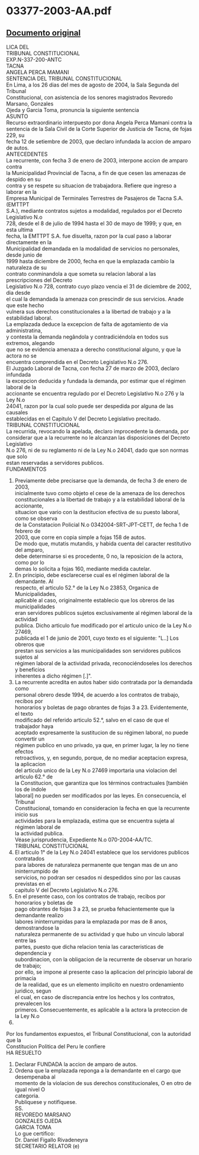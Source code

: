 
03377-2003-AA.pdf
=================
  
[Documento original](https://tc.gob.pe/jurisprudencia/2004/03377-2003-AA.pdf)  
---  
LICA DEL  
TRIBUNAL CONSTITUCIONAL  
EXP.N-337-200-ANTC  
TACNA  
ANGELA PERCA MAMANI  
SENTENCIA DEL TRIBUNAL CONSTITUCIONAL  
En Lima, a los 26 dias del mes de agosto de 2004, la Sala Segunda del Tribunal  
Constitucional, con asistencia de los senores magistrados Revoredo Marsano, Gonzales  
Ojeda y Garcia Toma, pronuncia la siguiente sentencia  
ASUNTO  
Recurso extraordinario interpuesto por dona Angela Perca Mamani contra la  
sentencia de la Sala Civil de la Corte Superior de Justicia de Tacna, de fojas 229, su  
fecha 12 de setiembre de 2003, que declaro infundada la accion de amparo de autos.  
ANTECEDENTES  
La recurrente, con fecha 3 de enero de 2003, interpone accion de amparo contra  
la Municipalidad Provincial de Tacna, a fin de que cesen las amenazas de despido en su  
contra y se respete su situacion de trabajadora. Refiere que ingreso a laborar en la  
Empresa Municipal de Terminales Terrestres de Pasajeros de Tacna S.A. (EMTTPT  
S.A.), mediante contratos sujetos a modalidad, regulados por el Decreto Legislativo N.o  
728, desde el 8 de julio de 1994 hasta el 30 de mayo de 1999; y que, en esta ultima  
fecha, la EMTTPT S.A. fue disuelta, razon por la cual paso a laborar directamente en la  
Municipalidad demandada en la modalidad de servicios no personales, desde junio de  
1999 hasta diciembre de 2000, fecha en que la emplazada cambio la naturaleza de su  
contrato conminandola a que someta su relacion laboral a las prescripciones del Decreto  
Legislativo N.o 728, contrato cuyo plazo vencia el 31 de diciembre de 2002, dia desde  
el cual la demandada la amenaza con prescindir de sus servicios. Anade que este hecho  
vulnera sus derechos constitucionales a la libertad de trabajo y a la estabilidad laboral.  
La emplazada deduce la excepcion de falta de agotamiento de via administratina,  
y contesta la demanda negândola y contradiciéndola en todos sus extremos, alegando  
que no se evidencia amenaza a derecho constitucional alguno, y que la actora no se  
encuentra comprendida en el Decreto Legislativo N.o 276.  
El Juzgado Laboral de Tacna, con fecha 27 de marzo de 2003, declaro infundada  
la excepcion deducida y fundada la demanda, por estimar que el régimen laboral de la  
accionante se encuentra regulado por el Decreto Legislativo N.o 276 y la Ley N.o  
24041, razon por la cual solo puede ser despedida por alguna de las causales  
establecidas en el Capitulo V del Decreto Legislativo precitado.  
TRIBUNAL CONSTITUCIONAL  
La recurrida, revocando la apelada, declaro improcedente la demanda, por  
considerar que a la recurrente no le alcanzan las disposiciones del Decreto Legislativo  
N.o 276, ni de su reglamento ni de la Ley N.o 24041, dado que son normas que solo  
estan reservadas a servidores publicos.  
FUNDAMENTOS  
1. Previamente debe precisarse que la demanda, de fecha 3 de enero de 2003,  
inicialmente tuvo como objeto el cese de la amenaza de los derechos  
constitucionales a la libertad de trabajo y a la estabilidad laboral de la accionante,  
situacion que vario con la destitucion efectiva de su puesto laboral, como se observa  
de la Constatacion Policial N.o 0342004-SRT-JPT-CETT, de fecha 1 de febrero de  
2003, que corre en copia simple a fojas 158 de autos.  
De modo que, mutatis mutandis, y habida cuenta del caracter restitutivo del amparo,  
debe determinarse si es procedente, 0 no, la reposicion de la actora, como por lo  
demas lo solicita a fojas 160, mediante medida cautelar.  
2. En principio, debe esclarecerse cual es el régimen laboral de la demandante. Al  
respecto, el articulo 52.° de la Ley N.o 23853, Organica de Municipalidades,  
aplicable al caso, originalmente establecio que los obreros de las municipalidades  
eran servidores publicos sujetos exclusivamente al régimen laboral de la actividad  
publica. Dicho articulo fue modificado por el articulo unico de la Ley N.o 27469,  
publicada el 1 de junio de 2001, cuyo texto es el siguiente: "L..] Los obreros que  
prestan sus servicios a las municipalidades son servidores publicos sujetos al  
régimen laboral de la actividad privada, reconociéndoseles los derechos y beneficios  
inherentes a dicho régimen [.]".  
3. La recurrente acredita en autos haber sido contratada por la demandada como  
personal obrero desde 1994, de acuerdo a los contratos de trabajo, recibos por  
honorarios y boletas de pago obrantes de fojas 3 a 23. Evidentemente, el texto  
modificado del referido articulo 52.°, salvo en el caso de que el trabajador haya  
aceptado expresamente la sustitucion de su régimen laboral, no puede convertir un  
régimen publico en uno privado, ya que, en primer lugar, la ley no tiene efectos  
retroactivos, y, en segundo, porque, de no mediar aceptacion expresa, la aplicacion  
del articulo unico de la Ley N.o 27469 importaria una violacion del articulo 62.° de  
la Constitucion, que garantiza que los términos contractuales [también los de indole  
laboral] no pueden ser modificados por las leyes. En consecuencia, el Tribunal  
Constitucional, tomando en consideracion la fecha en que la recurrente inicio sus  
actividades para la emplazada, estima que se encuentra sujeta al régimen laboral de  
la actividad publica.  
Véase jurisprudencia, Expediente N.o 070-2004-AA/TC.  
TRIBUNAL CONSTITUCIONAL  
4. El articulo 1° de la Ley N.o 24041 establece que los servidores publicos contratados  
para labores de naturaleza permanente que tengan mas de un ano ininterrumpido de  
servicios, no podran ser cesados ni despedidos sino por las causas previstas en el  
capitulo V del Decreto Legislativo N.o 276.  
5. En el presente caso, con los contratos de trabajo, recibos por honorarios y boletas de  
pago obrantes de fojas 3 a 23, se prueba fehacientemente que la demandante realizo  
labores ininterrumpidas para la emplazada por mas de 8 anos, demostrandose la  
naturaleza permanente de su actividad y que hubo un vinculo laboral entre las  
partes, puesto que dicha relacion tenia las caracteristicas de dependencia y  
subordinacion, con la obligacion de la recurrente de observar un horario de trabajo;  
por ello, se impone al presente caso la aplicacion del principio laboral de primacia  
de la realidad, que es un elemento implicito en nuestro ordenamiento juridico, segun  
el cual, en caso de discrepancia entre los hechos y los contratos, prevalecen los  
primeros. Consecuentemente, es aplicable a la actora la proteccion de la Ley N.o  
24041.  
Por los fundamentos expuestos, el Tribunal Constitucional, con la autoridad que la  
Constitucion Politica del Peru le confiere  
HA RESUELTO  
1. Declarar FUNDADA la accion de amparo de autos.  
2. Ordena que la emplazada reponga a la demandante en el cargo que desempenaba al  
momento de la violacion de sus derechos constitucionales, O en otro de igual nivel O  
categoria.  
Publiquese y notifiquese.  
SS.  
REVOREDO MARSANO  
GONZALES OJEDA  
GARCIA TOMA  
Lo gue certifico:  
Dr. Daniel Figallo Rivadeneyra  
SECRETARIO RELATOR (e)